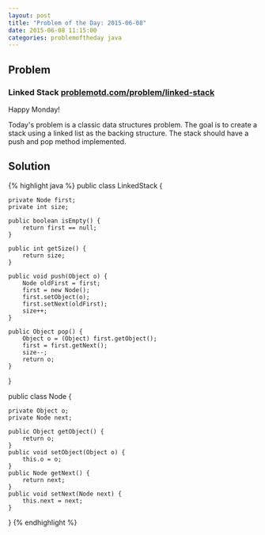```yaml
---
layout: post
title: "Problem of the Day: 2015-06-08"
date: 2015-06-08 11:15:00
categories: problemoftheday java
---
```


## Problem  
### Linked Stack [problemotd.com/problem/linked-stack][potd]
Happy Monday!

Today's problem is a classic data structures problem. The goal is to create a stack using a linked list as the backing structure. The stack should have a push and pop method implemented.
## Solution
{% highlight java %}
public class LinkedStack<Object> {

	private Node first;
	private int size;

	public boolean isEmpty() {
		return first == null;
	}

	public int getSize() {
		return size;
	}

	public void push(Object o) {
		Node oldFirst = first;
		first = new Node();
		first.setObject(o);
		first.setNext(oldFirst);
		size++;
	}

	public Object pop() {
		Object o = (Object) first.getObject();
		first = first.getNext();
		size--;
		return o;
	}

}

public class Node {

	private Object o;
	private Node next;

	public Object getObject() {
		return o;
	}
	public void setObject(Object o) {
		this.o = o;
	}
	public Node getNext() {
		return next;
	}
	public void setNext(Node next) {
		this.next = next;
	}

}
{% endhighlight %}

[potd]: http://www.problemotd.com/problem/linked-stack/
